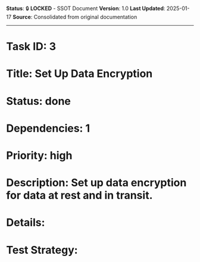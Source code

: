 **Status**: 🔒 **LOCKED** - SSOT Document
**Version**: 1.0
**Last Updated**: 2025-01-17
**Source**: Consolidated from original documentation

---

# Task ID: 3

# Title: Set Up Data Encryption

# Status: done

# Dependencies: 1

# Priority: high

# Description: Set up data encryption for data at rest and in transit.

# Details:

# Test Strategy:
